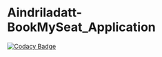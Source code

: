 # Aindriladatt-BookMySeat_Application

[![Codacy Badge](https://api.codacy.com/project/badge/Grade/5ff1e109080e49a3b2de45f8c58f7e7a)](https://app.codacy.com/gh/Aindriladatt/M1_BookMySeat_Application?utm_source=github.com&utm_medium=referral&utm_content=Aindriladatt/M1_BookMySeat_Application&utm_campaign=Badge_Grade_Settings)
